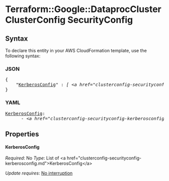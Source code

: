 # Terraform::Google::DataprocCluster ClusterConfig SecurityConfig

## Syntax

To declare this entity in your AWS CloudFormation template, use the following syntax:

### JSON

<pre>
{
    "<a href="#kerberosconfig" title="KerberosConfig">KerberosConfig</a>" : <i>[ &lt;a href=&#34;clusterconfig-securityconfig-kerberosconfig.md&#34;&gt;KerberosConfig&lt;/a&gt;, ... ]</i>
}
</pre>

### YAML

<pre>
<a href="#kerberosconfig" title="KerberosConfig">KerberosConfig</a>: <i>
      - &lt;a href=&#34;clusterconfig-securityconfig-kerberosconfig.md&#34;&gt;KerberosConfig&lt;/a&gt;</i>
</pre>

## Properties

#### KerberosConfig

_Required_: No
_Type_: List of &lt;a href=&#34;clusterconfig-securityconfig-kerberosconfig.md&#34;&gt;KerberosConfig&lt;/a&gt;

_Update requires_: [No interruption](https://docs.aws.amazon.com/AWSCloudFormation/latest/UserGuide/using-cfn-updating-stacks-update-behaviors.html#update-no-interrupt)

